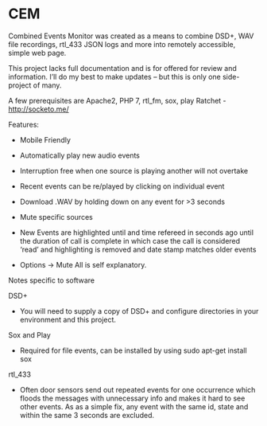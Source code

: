 # CEM

Combined Events Monitor was created as a means to combine DSD+, WAV file recordings, rtl_433 JSON logs and more into remotely accessible, simple web page.

This project lacks full documentation and is for offered for review and information. I’ll do my best to make updates – but this is only one side-project of many.


A few prerequisites are Apache2, PHP 7, rtl_fm, sox, play Ratchet - http://socketo.me/


Features:

- Mobile Friendly
- Automatically play new audio events
- Interruption free when one source is playing another will not overtake
- Recent events can be re/played by clicking on individual event
- Download .WAV by holding down on any event for >3 seconds
- Mute specific sources
- New Events are highlighted until and time refereed in seconds ago until the duration of call is complete in which case the call is considered ‘read’ and highlighting is removed and date stamp matches older events


- Options -> Mute All is self explanatory.
 

Notes specific to software

DSD+ 
- You will need to supply a copy of DSD+ and configure directories in your environment and this project.

Sox and Play 
- Required for file events, can be installed by using sudo apt-get install sox


rtl_433
- Often door sensors send out repeated events for one occurrence which floods the messages with unnecessary info and makes it hard to see other events. As as a simple fix, any event with the same id, state and within the same 3 seconds are excluded.
